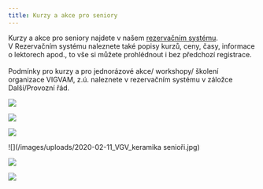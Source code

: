 ```yaml
---
title: Kurzy a akce pro seniory
---
```

Kurzy a akce pro seniory najdete v našem [rezervačním systému](https://vigvam.webooker.eu/).\
V Rezervačním systému naleznete také popisy kurzů, ceny, časy,  informace o lektorech apod., to vše si můžete prohlédnout i bez předchozí registrace. \
\
Podmínky pro kurzy a pro jednorázové akce/ workshopy/ školení organizace VIGVAM, z.ú. naleznete v rezervačním systému v záložce Další/Provozní řád.

![](/images/uploads/2020-04-04_vgv_jarni-setkani.jpg)

![](/images/uploads/2020-03-05_vgv_beseda-tomsova.jpg)

![](/images/uploads/2020_jaro_filmovy_klub_pro_seniory_vgv.jpg)

![](/images/uploads/2020-02-11_VGV_keramika senioři.jpg)

![](/images/uploads/2020_program_VIGVAM_Senioři.jpg)

![](/images/uploads/2020_cvičení_senioři_VIGVAM.jpg)
